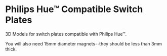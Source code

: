 # Philips Hue™ Compatible Switch Plates

3D Models for switch plates compatible with Philips Hue™. 

You will also need 15mm diameter magnets--they should be less than 3mm thick.


